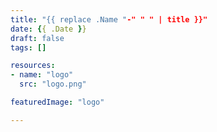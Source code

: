 ```yaml
---
title: "{{ replace .Name "-" " " | title }}"
date: {{ .Date }}
draft: false
tags: []

resources:
- name: "logo"
  src: "logo.png"

featuredImage: "logo"

---
```


